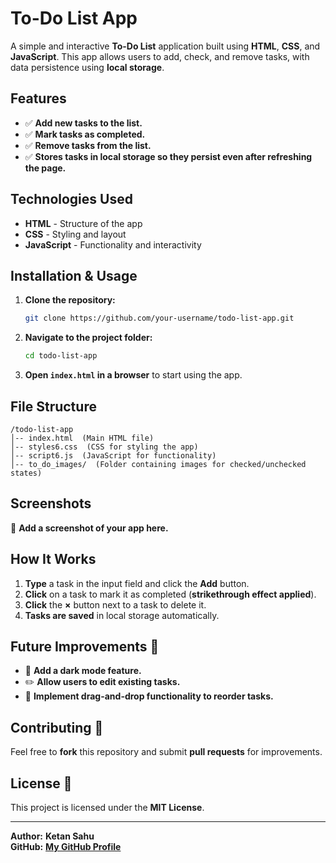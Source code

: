 # **To-Do List App**

A simple and interactive **To-Do List** application built using **HTML**, **CSS**, and **JavaScript**. This app allows users to add, check, and remove tasks, with data persistence using **local storage**.

## **Features**
- ✅ **Add new tasks to the list.**
- ✅ **Mark tasks as completed.**
- ✅ **Remove tasks from the list.**
- ✅ **Stores tasks in local storage so they persist even after refreshing the page.**

## **Technologies Used**
- **HTML** - Structure of the app
- **CSS** - Styling and layout
- **JavaScript** - Functionality and interactivity

## **Installation & Usage**
1. **Clone the repository:**
   ```bash
   git clone https://github.com/your-username/todo-list-app.git
   ```
2. **Navigate to the project folder:**
   ```bash
   cd todo-list-app
   ```
3. **Open `index.html` in a browser** to start using the app.

## **File Structure**
```
/todo-list-app
│-- index.html  (Main HTML file)
│-- styles6.css  (CSS for styling the app)
│-- script6.js  (JavaScript for functionality)
│-- to_do_images/  (Folder containing images for checked/unchecked states)
```

## **Screenshots**
📸 **Add a screenshot of your app here.**

## **How It Works**
1. **Type** a task in the input field and click the **Add** button.
2. **Click** on a task to mark it as completed (**strikethrough effect applied**).
3. **Click** the **×** button next to a task to delete it.
4. **Tasks are saved** in local storage automatically.

## **Future Improvements 🚀**
- 🌙 **Add a dark mode feature.**
- ✏️ **Allow users to edit existing tasks.**
- 🔄 **Implement drag-and-drop functionality to reorder tasks.**

## **Contributing 🤝**
Feel free to **fork** this repository and submit **pull requests** for improvements.

## **License 📜**
This project is licensed under the **MIT License**.

---

**Author:** **Ketan Sahu**  
**GitHub:** [**My GitHub Profile**](https://github.com/ketans08/)

